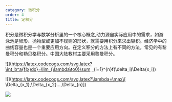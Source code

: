 ```yaml
---
category: 微积分
order: 4
title: 定积分
---
```


积分是微积分学与数学分析里的一个核心概念,动力源自实际应用中的需求，如游泳池是卵形、抛物型或更加不规则的形状，就需要用积分来求出容积。经济学中的曲线容量也是一个重要应用方向。在定义积分的方法上有不同的方法，常见的有黎曼积分和勒贝格积分。中国大陆教材主要采用黎曼积分。

![](https://latex.codecogs.com/svg.latex?\int_b^a{f(x)dx}=\lim_{\lambda\to0}\sum _{i=1}^{n}f(\delta_i)\Delta{x_i}) 

![](https://latex.codecogs.com/svg.latex?\lambda=\max\[ \Delta_{x_1},\Delta_{x_2}...,\Delta_{n}\]) 


![](https://upload.wikimedia.org/wikipedia/commons/c/c0/%D0%A7%D1%82%D0%BE_%D1%82%D0%B0%D0%BA%D0%BE%D0%B5_%D0%B8%D0%BD%D1%82%D0%B5%D0%B3%D1%80%D0%B0%D0%BB_%D0%90%D0%BD%D0%B8%D0%BC%D0%B0%D1%86%D0%B8%D1%8F.gif)

